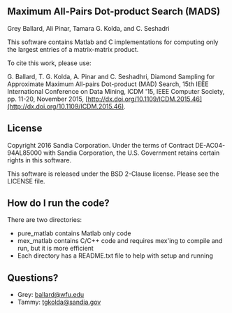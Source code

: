 Maximum All-Pairs Dot-product Search (MADS)
--------

Grey Ballard, Ali Pinar, Tamara G. Kolda, and C. Seshadri

This software contains Matlab and C implementations for computing only the largest entries of a matrix-matrix product.

To cite this work, please use:

G. Ballard, T. G. Kolda, A. Pinar and C. Seshadhri, Diamond Sampling for Approximate Maximum All-pairs Dot-product (MAD) Search, 
15th IEEE International Conference on Data Mining, ICDM '15, IEEE Computer Society, pp. 11-20, November 2015, [http://dx.doi.org/10.1109/ICDM.2015.46](http://dx.doi.org/10.1109/ICDM.2015.46).

License
--------

Copyright 2016 Sandia Corporation. Under the terms of Contract DE-AC04-94AL85000 with Sandia Corporation, the U.S. Government retains certain rights in this software.

This software is released under the BSD 2-Clause license. Please see the LICENSE file.

How do I run the code?
--------

There are two directories:

* pure_matlab contains Matlab only code
* mex_matlab contains C/C++ code and requires mex'ing to compile and run, but it is more efficient
* Each directory has a README.txt file to help with setup and running

Questions?
--------

* Grey: ballard@wfu.edu
* Tammy: tgkolda@sandia.gov